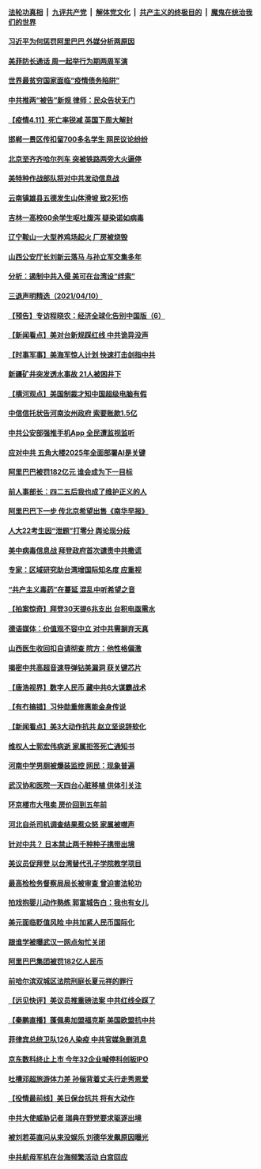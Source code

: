 

####  [法轮功真相](../../../../basic/blob/master/README.md?t=04120031) &nbsp;|&nbsp; [九评共产党](../../../../9ping.md/blob/master/README.md?t=04120031) &nbsp;|&nbsp; [解体党文化](../../../../jtdwh.md/blob/master/README.md?t=04120031)  &nbsp;|&nbsp; [共产主义的终极目的](../../../../gczydzjmd.md/blob/master/README.md?t=04120031) &nbsp;|&nbsp; [魔鬼在统治我们的世界](../../../../mgztzwmdsj.md/blob/master/README.md?t=04120031) 

#### [习近平为何惩罚阿里巴巴 外媒分析两原因](../pages/nsc413/n12872665.md?t=04120031) 

#### [美菲防长通话 周一起举行为期两周军演](../pages/nsc413/n12872506.md?t=04120031) 

#### [世界最贫穷国家面临“疫情债务陷阱”](../pages/nsc413/n12872021.md?t=04120031) 

#### [中共推两“被告”新规 律师：民众告状无门](../pages/nsc413/n12872464.md?t=04120031) 

#### [【疫情4.11】死亡率锐减 英国下周大解封](../pages/nsc413/n12872308.md?t=04120031) 

#### [邯郸一景区传扣留700多名学生 网民议论纷纷](../pages/nsc413/n12872372.md?t=04120031) 

#### [北京至齐齐哈尔列车 突被铁路两旁大火逼停](../pages/nsc413/n12872307.md?t=04120031) 

#### [美特种作战部队将对中共发动信息战](../pages/nsc413/n12870566.md?t=04120031) 

#### [云南镇雄县五德发生山体滑坡 致2死1伤](../pages/nsc413/n12872302.md?t=04120031) 

#### [吉林一高校60余学生呕吐腹泻 疑染诺如病毒](../pages/nsc413/n12872279.md?t=04120031) 

#### [辽宁鞍山一大型养鸡场起火 厂房被烧毁](../pages/nsc413/n12872221.md?t=04120031) 

#### [山西公安厅长刘新云落马 与孙立军交集多年](../pages/nsc413/n12872169.md?t=04120031) 


#### [分析：遏制中共入侵 美可在台湾设“绊索”](../pages/nsc413/n12847306.md?t=04120031) 

#### [三退声明精选（2021/04/10）](../pages/nsc413/n12872088.md?t=04120031) 

#### [【预告】专访程晓农：经济全球化告别中国版（6）](../pages/nsc413/n12871927.md?t=04120031) 

#### [【新闻看点】美对台新规踩红线 中共诡异没声](../pages/nsc413/n12871790.md?t=04120031) 

#### [【时事军事】美海军惊人计划 快速打击剑指中共](../pages/nsc413/n12870071.md?t=04120031) 

#### [新疆矿井突发透水事故 21人被困井下](../pages/nsc413/n12871924.md?t=04120031) 

#### [【横河观点】美国制裁才知中国超级电脑有假](../pages/nsc413/n12871868.md?t=04120031) 

#### [中信信托状告河南汝州政府 索要账款1.5亿](../pages/nsc413/n12871813.md?t=04120031) 

#### [中共公安部强推手机App 全民遭监视监听](../pages/nsc413/n12871666.md?t=04120031) 

#### [应对中共 五角大楼2025年全面部署AI是关键](../pages/nsc413/n12871661.md?t=04120031) 

#### [阿里巴巴被罚182亿元 谁会成为下一目标](../pages/nsc413/n12871516.md?t=04120031) 

#### [前人事部长：四二五后我也成了维护正义的人](../pages/nsc413/n12868067.md?t=04120031) 

#### [阿里巴巴下一步 传北京希望出售《南华早报》](../pages/nsc413/n12871590.md?t=04120031) 

#### [人大22考生因“泄题”打零分 舆论现分歧](../pages/nsc413/n12871594.md?t=04120031) 

#### [美中病毒信息战 拜登政府首次谴责中共撒谎](../pages/nsc413/n12871509.md?t=04120031) 

#### [专家：区域研究助台湾增国际知名度 应重视](../pages/nsc413/n12871386.md?t=04120031) 

#### [“共产主义毒药”在蔓延 混乱中听希望之音](../pages/nsc413/n12871286.md?t=04120031) 

#### [【拍案惊奇】拜登30天提6兆支出 台积电亟需水](../pages/nsc413/n12871417.md?t=04120031) 

#### [德语媒体：价值观不容中立 对中共需摒弃天真](../pages/nsc413/n12871385.md?t=04120031) 

#### [山西医生收回扣自请彻查 院方：他性格偏激](../pages/nsc413/n12871463.md?t=04120031) 

#### [揭密中共高超音速导弹钻美漏洞 获关键芯片](../pages/nsc413/n12870582.md?t=04120031) 

#### [【唐浩视界】数字人民币 藏中共6大谋霸战术](../pages/nsc413/n12870660.md?t=04120031) 

#### [【有冇搞错】习仲勋重修惠能金身传说](../pages/nsc413/n12870676.md?t=04120031) 

#### [【新闻看点】美3大动作抗共 赵立坚说辞软化](../pages/nsc413/n12870336.md?t=04120031) 

#### [维权人士郭宏伟病逝 家属拒签死亡通知书](../pages/nsc413/n12871169.md?t=04120031) 

#### [河南中学男厕被爆装监控 网民：现象普遍](../pages/nsc413/n12871189.md?t=04120031) 

#### [武汉协和医院一天四台心脏移植 供体引关注](../pages/nsc413/n12863175.md?t=04120031) 

#### [环京楼市大甩卖 房价回到五年前](../pages/nsc413/n12871030.md?t=04120031) 

#### [河北自杀司机调查结果惹众怒 家属被噤声](../pages/nsc413/n12871125.md?t=04120031) 

#### [针对中共？ 日本禁止两千种种子携带出境](../pages/nsc413/n12870851.md?t=04120031) 

#### [美议员促拜登 以台湾替代孔子学院教学项目](../pages/nsc413/n12870741.md?t=04120031) 

#### [最高检检务督察局局长被审查 曾迫害法轮功](../pages/nsc413/n12870871.md?t=04120031) 

#### [拍戏抱婴儿动作熟练 郭富城告白：我也有女儿](../pages/nsc413/n12870490.md?t=04120031) 

#### [美元面临贬值风险 中共加紧人民币国际化](../pages/nsc413/n12870427.md?t=04120031) 

#### [跟谁学被曝武汉一网点匆忙关闭](../pages/nsc413/n12870513.md?t=04120031) 


#### [阿里巴巴集团被罚182亿人民币](../pages/nsc413/n12870542.md?t=04120031) 

#### [前哈尔滨双城区法院刑庭长夏元祥的罪行](../pages/nsc413/n12867059.md?t=04120031) 

#### [【远见快评】美议员推重磅法案 中共红线全踩了](../pages/nsc413/n12870408.md?t=04120031) 

#### [【秦鹏直播】蓬佩奥加盟福克斯 美国欧盟抗中共](../pages/nsc413/n12870442.md?t=04120031) 

#### [菲律宾总统卫队126人染疫 中共官媒急删消息](../pages/nsc413/n12870319.md?t=04120031) 

#### [京东数科终止上市 今年32企业喊停科创板IPO](../pages/nsc413/n12870307.md?t=04120031) 

#### [吐槽邓超旅游体力差 孙俪背着丈夫行走秀恩爱](../pages/nsc413/n12870258.md?t=04120031) 

#### [【役情最前线】美日保台抗共 将有大动作](../pages/nsc413/n12870271.md?t=04120031) 

#### [中共大使威胁记者 瑞典在野党要求驱逐出境](../pages/nsc413/n12870340.md?t=04120031) 

#### [被刘若英直问从来没娱乐 刘德华发飙原因曝光](../pages/nsc413/n12870066.md?t=04120031) 

#### [中共航母军机在台海频繁活动 白宫回应](../pages/nsc413/n12870152.md?t=04120031) 

